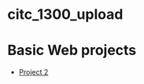 # citc_1300_upload

<h1>Basic Web projects</h1>

<ul>
    <li><a href="Project2/index.html" target="_blank">Project 2</a></li>
</ul>